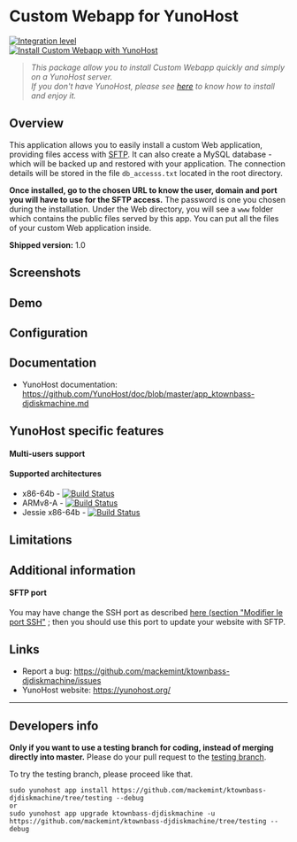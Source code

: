 # Custom Webapp for YunoHost

[![Integration level](https://dash.yunohost.org/integration/ktownbass-djdiskmachine.svg)](https://dash.yunohost.org/appci/app/ktownbass-djdiskmachine)  
[![Install Custom Webapp with YunoHost](https://install-app.yunohost.org/install-with-yunohost.png)](https://install-app.yunohost.org/?app=ktownbass-djdiskmachine)

> *This package allow you to install Custom Webapp quickly and simply on a YunoHost server.  
If you don't have YunoHost, please see [here](https://yunohost.org/#/install) to know how to install and enjoy it.*

## Overview

This application allows you to easily install a custom Web application,
providing files access with [SFTP](https://yunohost.org/#/filezilla). It can also create a MySQL database -
which will be backed up and restored with your application. The connection
details will be stored in the file `db_accesss.txt` located in the root
directory.

**Once installed, go to the chosen URL to know the user, domain and port 
you will have to use for the SFTP access.** The password is one you chosen
during the installation. Under the Web directory, you will see a `www` folder
which contains the public files served by this app. You can put all the files
of your custom Web application inside.

**Shipped version:** 1.0

## Screenshots

## Demo

## Configuration

## Documentation

 * YunoHost documentation: https://github.com/YunoHost/doc/blob/master/app_ktownbass-djdiskmachine.md

## YunoHost specific features

#### Multi-users support

#### Supported architectures

* x86-64b - [![Build Status](https://ci-apps.yunohost.org/ci/logs/ktownbass-djdiskmachine%20%28Apps%29.svg)](https://ci-apps.yunohost.org/ci/apps/ktownbass-djdiskmachine/)
* ARMv8-A - [![Build Status](https://ci-apps-arm.yunohost.org/ci/logs/ktownbass-djdiskmachine%20%28Apps%29.svg)](https://ci-apps-arm.yunohost.org/ci/apps/ktownbass-djdiskmachine/)
* Jessie x86-64b - [![Build Status](https://ci-stretch.nohost.me/ci/logs/ktownbass-djdiskmachine%20%28Apps%29.svg)](https://ci-stretch.nohost.me/ci/apps/ktownbass-djdiskmachine/)

## Limitations

## Additional information

#### SFTP port

You may have change the SSH port as described 
[here (section "Modifier le port SSH"](https://yunohost.org/#/security_fr) ; 
then you should use this port to update your website with SFTP.

## Links

 * Report a bug: https://github.com/mackemint/ktownbass-djdiskmachine/issues
 * YunoHost website: https://yunohost.org/

---

Developers info
----------------

**Only if you want to use a testing branch for coding, instead of merging directly into master.**
Please do your pull request to the [testing branch](https://github.com/mackemint/ktownbass-djdiskmachine/tree/testing).

To try the testing branch, please proceed like that.
```
sudo yunohost app install https://github.com/mackemint/ktownbass-djdiskmachine/tree/testing --debug
or
sudo yunohost app upgrade ktownbass-djdiskmachine -u https://github.com/mackemint/ktownbass-djdiskmachine/tree/testing --debug
```
